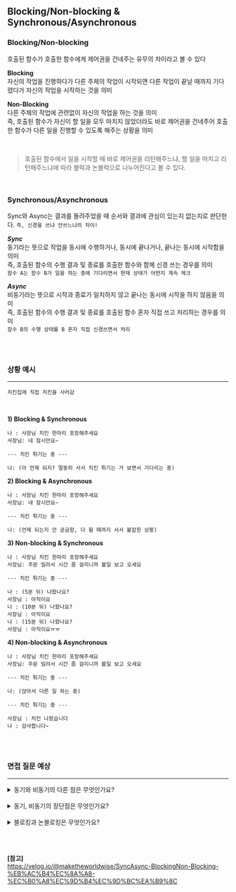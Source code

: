## Blocking/Non-blocking & Synchronous/Asynchronous

### Blocking/Non-blocking
호출된 함수가 호출한 함수에게 제어권을 건네주는 유무의 차이라고 볼 수 있다

**Blocking** <br/>
자신의 작업을 진행하다가 다른 주체의 작업이 시작되면 다른 작업이 끝날 때까지 기다렸다가 자신의 작업을 시작하는 것을 의미

**Non-Blocking** <br/>
다른 주체의 작업에 관련없이 자신의 작업을 하는 것을 의미 <br/>
즉, 호출된 함수가 자신이 할 일을 모두 마치지 않았더라도 바로 제어권을 건네주어 호출한 함수가 다른 일을 진행할 수 있도록 해주는 상황을 의미

<br/>

> 호출된 함수에서 일을 시작할 때 바로 제어권을 리턴해주느냐, 할 일을 마치고 리턴해주느냐에 따라 블럭과 논블럭으로 나누어진다고 볼 수 있다.

<br>

### Synchronous/Asynchronous
Sync와 Async는 결과를 돌려주었을 때 순서와 결과에 관심이 있는지 없는지로 판단한다. ```즉, 신경을 쓰냐 안쓰느냐의 차이!```

***Sync*** <br/>
동기라는 뜻으로 작업을 동시에 수행하거나, 동시에 끝나거나, 끝나는 동시에 시작함을 의미 <br/>
즉, 호출된 함수의 수행 결과 및 종료를 호출한 함수와 함께 신경 쓰는 경우를 의미 <br/>
```함수 A는 함수 B가 일을 하는 중에 기다리면서 현재 상태가 어떤지 계속 체크```

***Async*** <br/>
비동기라는 뜻으로 시작과 종료가 일치하지 않고 끝나는 동시에 시작을 하지 않음을 의미 <br/>
즉, 호출된 함수의 수행 결과 및 종료를 호출된 함수 혼자 직접 쓰고 처리하는 경우를 의미 <br/>
```함수 B의 수행 상태를 B 혼자 직접 신경쓰면서 처리```

<br/><br/>

### 상황 예시
---
```치킨집에 직접 치킨을 사러감```

<br/>


**1) Blocking & Synchronous** <br/>
```
나 : 사장님 치킨 한마리 포장해주세요
사장님: 네 잠시만요~

--- 치킨 튀기는 중 ---

나: (아 언제 되지? 멀뚱히 서서 치킨 튀기는 거 보면서 기다리는 중)
```

**2) Blocking & Asynchronous** <br/>
```
나 : 사장님 치킨 한마리 포장해주세요
사장님: 네 잠시만요~

--- 치킨 튀기는 중 ---

나: (언제 되는지 안 궁금함, 다 될 때까지 서서 붙잡힌 상황)
```

**3) Non-blocking & Synchronous** <br/>
```
나 : 사장님 치킨 한마리 포장해주세요
사장님: 주문 밀려서 시간 좀 걸리니까 볼일 보고 오세요

--- 치킨 튀기는 중 ---

나 : (5분 뒤) 나왔나요?
사장님 : 아직이요
나 : (10분 뒤) 나왔나요?
사장님 : 아직이요
나 : (15분 뒤) 나왔나요?
사장님 : 아직이요ㅠㅠ
```

**4) Non-blocking & Asynchronous** <br/>
```
나 : 사장님 치킨 한마리 포장해주세요
사장님: 주문 밀려서 시간 좀 걸리니까 볼일 보고 오세요

--- 치킨 튀기는 중 ---

나: (앉아서 다른 일 하는 중)

--- 치킨 튀기는 중 ---

사장님 : 치킨 나왔습니다
나 : 감사합니다~
```

<br/><br/>

### 면접 질문 예상
---
<details> 
    <summary>동기와 비동기의 다른 점은 무엇인가요?</summary>
    <br/>
    동기는 요청이 들어온 순서에 맞게 하나씩 처리하는 방식이며 비동기는 하나의 요청이 끝나기도 전에, 다른 요청을 동시에 처리할 수 있는 방식이다. 요청한 곳에 결과가 나타나지 않으며, 사용자가 서버로 요청을 보냈을 경우 요청에 대한 응답을 기다리지 않고 다른 것을 수행할 수 있으며 서버로 다른 요청을 보낼 수도 있다.
</details>

<br/>

<details> 
    <summary>동기, 비동기의 장단점은 무엇인가요?</summary>
    <br/>
    동기는 실행 순서가 보장된다는 장점이 있지만 앞선 태스크들이 종료될 때까지 이후 태스크들이 블로킹되는 단점이 있다.
    <br/><br/>
    비동기는 현재 실행 중인 태스크가 종료되지 않은 상태라 하더라도 다음 태스크를 곧바로 실행한다는 장점이 있다. 
    <br/>
    하지만 태스크 실행 순서가 보장되지 않고 또한 비동기 함수는 전통적으로 콜백 패턴을 사용하는데 <u>콜백 지옥</u>을 발생시켜 가독성을 나쁘게 하고, 비동기 처리 중 발생한 에러의 예외처리가 곤란하며, 여러 개의 비동기 처리를 한 번에 처리하는데 한계가 있다.
</details>

<br/>

<details> 
    <summary>블로킹과 논블로킹은 무엇인가요?</summary>
    <br/>
    블로킹과 논블로킹은 처리되어야 하는 작업이 전체적인 작업 흐름을 막는 지에 대한 관점이다.
    <br/><br/>
    블로킹은 자신의 작업을 진행하다가 다른 주체의 작업이 시작되면 자신의 작업을 멈추고 해당 작업을 기다렸다가 다시 자신의 작업을 시작한다.
    <br/><br/>
    논 블로킹은 다른 주체의 작업에 관련 없이 자신의 작업을 하는 것을 의미한다.
</details>


<br/><br/>

**[참고]** <br/>
https://velog.io/@maketheworldwise/SyncAsync-BlockingNon-Blocking-%EB%AC%B4%EC%8A%A8-%EC%B0%A8%EC%9D%B4%EC%9D%BC%EA%B9%8C